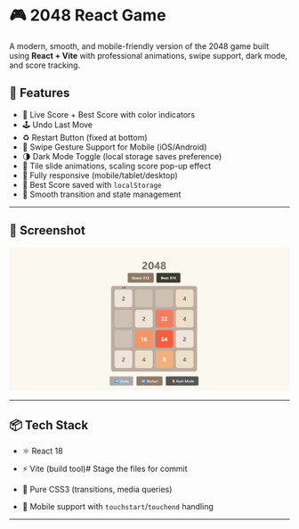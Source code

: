 # 🎮 2048 React Game

A modern, smooth, and mobile-friendly version of the 2048 game built using **React + Vite** with professional animations, swipe support, dark mode, and score tracking.



## 🚀 Features

- 🎯 Live Score + Best Score with color indicators
- 🕹️ Undo Last Move
- ♻️ Restart Button (fixed at bottom)
- 📱 Swipe Gesture Support for Mobile (iOS/Android)
- 🌗 Dark Mode Toggle (local storage saves preference)
- 🎨 Tile slide animations, scaling score pop-up effect
- 📏 Fully responsive (mobile/tablet/desktop)
- 💾 Best Score saved with `localStorage`
- 🔁 Smooth transition and state management

---

## 📸 Screenshot

![Game Screenshot](./screenshot.png)


---

## 📦 Tech Stack

- ⚛️ React 18
- ⚡ Vite (build tool)# Stage the files for commit

- 💅 Pure CSS3 (transitions, media queries)
- 📱 Mobile support with `touchstart`/`touchend` handling

---


